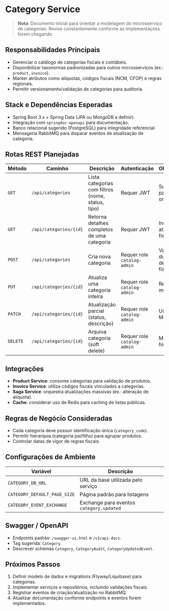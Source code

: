 # Category Service

> **Nota**: Documento inicial para orientar a modelagem do microsserviço de categorias. Revise constantemente conforme as implementações forem chegando.

## Responsabilidades Principais

- Gerenciar o catálogo de categorias fiscais e contábeis.
- Disponibilizar taxonomias padronizadas para outros microsserviços (ex.: `product`, `invoice`).
- Manter atributos como alíquotas, códigos fiscais (NCM, CFOP) e regras regionais.
- Permitir versionamento/validação de categorias para auditoria.

## Stack e Dependências Esperadas

- Spring Boot 3.x + Spring Data (JPA ou MongoDB a definir).
- Integração com `springdoc-openapi` para documentação.
- Banco relacional sugerido (PostgreSQL) para integridade referencial.
- Mensageria RabbitMQ para disparar eventos de atualização de categoria.

## Rotas REST Planejadas

| Método   | Caminho                | Descrição                                         | Autenticação                | Observações                           |
| -------- | ---------------------- | ------------------------------------------------- | --------------------------- | ------------------------------------- |
| `GET`    | `/api/categories`      | Lista categorias com filtros (nome, status, tipo) | Requer JWT                  | Suporta paginação e ordenação         |
| `GET`    | `/api/categories/{id}` | Retorna detalhes completos de uma categoria       | Requer JWT                  | Incluir atributos fiscais             |
| `POST`   | `/api/categories`      | Cria nova categoria                               | Requer role `catalog-admin` | Valida duplicidade de códigos fiscais |
| `PUT`    | `/api/categories/{id}` | Atualiza uma categoria inteira                    | Requer role `catalog-admin` | Recalcula metadados                   |
| `PATCH`  | `/api/categories/{id}` | Atualização parcial (status, descrição)           | Requer role `catalog-admin` | Usar JSON Merge Patch                 |
| `DELETE` | `/api/categories/{id}` | Arquiva categoria (soft delete)                   | Requer role `catalog-admin` | Manter histórico                      |

## Integrações

- **Product Service**: consome categorias para validação de produtos.
- **Invoice Service**: utiliza códigos fiscais vinculados a categorias.
- **Saga Service**: orquestra atualizações massivas (ex.: alteração de alíquota).
- **Cache**: considerar uso de Redis para caching de listas públicas.

## Regras de Negócio Consideradas

- Cada categoria deve possuir identificação única (`category_code`).
- Permitir hierarquia (categoria pai/filho) para agrupar produtos.
- Controlar datas de vigor de regras fiscais.

## Configurações de Ambiente

| Variável                     | Descrição                                |
| ---------------------------- | ---------------------------------------- |
| `CATEGORY_DB_URL`            | URL da base utilizada pelo serviço       |
| `CATEGORY_DEFAULT_PAGE_SIZE` | Página padrão para listagens             |
| `CATEGORY_EVENT_EXCHANGE`    | Exchange para eventos `category.updated` |

## Swagger / OpenAPI

- Endpoints padrão: `/swagger-ui.html` e `/v3/api-docs`.
- Tag sugerida: `Category`.
- Descrever schemas `Category`, `CategoryAudit`, `CategoryUpdatedEvent`.

## Próximos Passos

1. Definir modelo de dados e migrations (Flyway/Liquibase) para categorias.
2. Implementar serviços e repositórios, incluindo validações fiscais.
3. Registrar eventos de criação/atualização no RabbitMQ.
4. Atualizar documentação conforme endpoints e eventos forem implementados.
